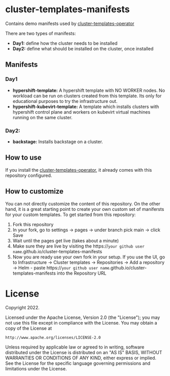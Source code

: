 # cluster-templates-manifests
Contains demo manifests used by [cluster-templates-operator](https://github.com/stolostron/cluster-templates-operator/)

There are two types of manifests:
 - **Day1:** define how the cluster needs to be installed
 - **Day2:** define what should be installed on the cluster, once installed

## Manifests
### Day1
 - **hypershift-template:** A hypershift template with NO WORKER nodes. No workload can be run on clusters created from this template. Its only for educational purposes to try the infrastructure out.
 - **hypershift-kubevirt-template:** A template which installs clusters with hypershift control plane and workers on kubevirt virtual machines running on the same cluster.

### Day2:
 - **backstage:** Installs backstage on a cluster.

## How to use
If you install the [cluster-templates-operator](https://github.com/stolostron/cluster-templates-operator/), it already comes with this repository configured.

## How to customize
You can not directly customize the content of this repository. On the other hand, it is a great starting point to create your own custom set of manifersts for your custom templates. To get started from this repository:
 1. Fork this repository
 2. In your fork, go to settings -> pages -> under branch pick main -> click Save
 3. Wait until the pages get live (takes about a minute)
 4. Make sure they are live by visiting the https://`your github user name`.github.io/cluster-templates-manifests 
 5. Now you are ready use your own fork in your setup. If you use the UI, go to Infrastructure -> Cluster templates -> Repositories -> Add a repository -> Helm - paste https://`your github user name`.github.io/cluster-templates-manifests into the Repository URL

# License

Copyright 2022.

Licensed under the Apache License, Version 2.0 (the "License");
you may not use this file except in compliance with the License.
You may obtain a copy of the License at

    http://www.apache.org/licenses/LICENSE-2.0

Unless required by applicable law or agreed to in writing, software
distributed under the License is distributed on an "AS IS" BASIS,
WITHOUT WARRANTIES OR CONDITIONS OF ANY KIND, either express or implied.
See the License for the specific language governing permissions and
limitations under the License.

